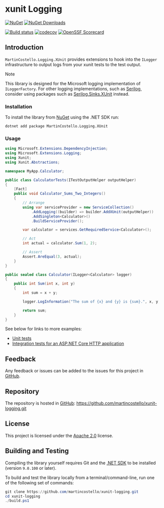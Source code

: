 # xunit Logging

[![NuGet](https://img.shields.io/nuget/v/MartinCostello.Logging.XUnit?logo=nuget&label=Latest&color=blue)](https://www.nuget.org/packages/MartinCostello.Logging.XUnit "Download MartinCostello.Logging.XUnit from NuGet")
[![NuGet Downloads](https://img.shields.io/nuget/dt/MartinCostello.Logging.XUnit?logo=nuget&label=Downloads&color=blue)](https://www.nuget.org/packages/MartinCostello.Logging.XUnit "Download MartinCostello.Logging.XUnit from NuGet")

[![Build status](https://github.com/martincostello/xunit-logging/workflows/build/badge.svg?branch=main&event=push)](https://github.com/martincostello/xunit-logging/actions?query=workflow%3Abuild+branch%3Amain+event%3Apush)
[![codecov](https://codecov.io/gh/martincostello/xunit-logging/branch/main/graph/badge.svg)](https://codecov.io/gh/martincostello/xunit-logging)
[![OpenSSF Scorecard](https://api.securityscorecards.dev/projects/github.com/martincostello/xunit-logging/badge)](https://securityscorecards.dev/viewer/?uri=github.com/martincostello/xunit-logging)

## Introduction

`MartinCostello.Logging.XUnit` provides extensions to hook into the `ILogger` infrastructure to output logs from your xunit tests to the test output.

> [!NOTE]
> This library is designed for the Microsoft logging implementation of `ILoggerFactory`. For other logging implementations, such as [Serilog](https://serilog.net/), consider using packages such as [Serilog.Sinks.XUnit](https://github.com/trbenning/serilog-sinks-xunit) instead.

### Installation

To install the library from [NuGet](https://www.nuget.org/packages/MartinCostello.Logging.XUnit/ "MartinCostello.Logging.XUnit on NuGet.org") using the .NET SDK run:

```console
dotnet add package MartinCostello.Logging.XUnit
```

### Usage

```csharp
using Microsoft.Extensions.DependencyInjection;
using Microsoft.Extensions.Logging;
using Xunit;
using Xunit.Abstractions;

namespace MyApp.Calculator;

public class CalculatorTests(ITestOutputHelper outputHelper)
{
    [Fact]
    public void Calculator_Sums_Two_Integers()
    {
        // Arrange
        using var serviceProvider = new ServiceCollection()
            .AddLogging((builder) => builder.AddXUnit(outputHelper))
            .AddSingleton<Calculator>()
            .BuildServiceProvider();

        var calculator = services.GetRequiredService<Calculator>();

        // Act
        int actual = calculator.Sum(1, 2);

        // Assert
        Assert.AreEqual(3, actual);
    }
}

public sealed class Calculator(ILogger<Calculator> logger)
{
    public int Sum(int x, int y)
    {
        int sum = x + y;

        logger.LogInformation("The sum of {x} and {y} is {sum}.", x, y, sum);

        return sum;
    }
}
```

See below for links to more examples:

- [Unit tests](https://github.com/martincostello/xunit-logging/blob/main/tests/Logging.XUnit.Tests/Examples.cs "Unit test examples")
- [Integration tests for an ASP.NET Core HTTP application](https://github.com/martincostello/xunit-logging/blob/main/tests/Logging.XUnit.Tests/Integration/HttpApplicationTests.cs "Integration test examples")

## Feedback

Any feedback or issues can be added to the issues for this project in [GitHub](https://github.com/martincostello/xunit-logging/issues "Issues for this project on GitHub.com").

## Repository

The repository is hosted in [GitHub](https://github.com/martincostello/xunit-logging "This project on GitHub.com"): <https://github.com/martincostello/xunit-logging.git>

## License

This project is licensed under the [Apache 2.0](http://www.apache.org/licenses/LICENSE-2.0.txt "The Apache 2.0 license") license.

## Building and Testing

Compiling the library yourself requires Git and the [.NET SDK](https://www.microsoft.com/net/download/core "Download the .NET SDK") to be installed (version `9.0.100` or later).

To build and test the library locally from a terminal/command-line, run one of the following set of commands:

```powershell
git clone https://github.com/martincostello/xunit-logging.git
cd xunit-logging
./build.ps1
```
